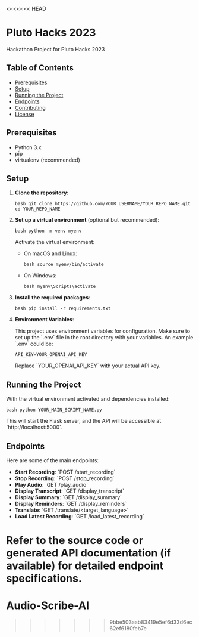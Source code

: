 <<<<<<< HEAD
# Pluto Hacks 2023
 Hackathon Project for Pluto Hacks 2023

## Table of Contents

- [Prerequisites](#prerequisites)
- [Setup](#setup)
- [Running the Project](#running-the-project)
- [Endpoints](#endpoints)
- [Contributing](#contributing)
- [License](#license)

## Prerequisites

- Python 3.x
- pip
- virtualenv (recommended)

## Setup

1. **Clone the repository**:

   `bash
   git clone https://github.com/YOUR_USERNAME/YOUR_REPO_NAME.git
   cd YOUR_REPO_NAME
   `

2. **Set up a virtual environment** (optional but recommended):

   `bash
   python -m venv myenv
   `

   Activate the virtual environment:

   - On macOS and Linux:

     `bash
     source myenv/bin/activate
     `

   - On Windows:

     `bash
     myenv\Scripts\activate
     `

3. **Install the required packages**:

   `bash
   pip install -r requirements.txt
   `

4. **Environment Variables**:

   This project uses environment variables for configuration. Make sure to set up the \`.env\` file in the root directory with your variables. An example \`.env\` could be:

   `
   API_KEY=YOUR_OPENAI_API_KEY
   `

   Replace \`YOUR_OPENAI_API_KEY\` with your actual API key.

## Running the Project

With the virtual environment activated and dependencies installed:

`bash
python YOUR_MAIN_SCRIPT_NAME.py
`

This will start the Flask server, and the API will be accessible at \`http://localhost:5000\`.

## Endpoints

Here are some of the main endpoints:

- **Start Recording**: \`POST /start_recording\`
- **Stop Recording**: \`POST /stop_recording\`
- **Play Audio**: \`GET /play_audio\`
- **Display Transcript**: \`GET /display_transcript\`
- **Display Summary**: \`GET /display_summary\`
- **Display Reminders**: \`GET /display_reminders\`
- **Translate**: \`GET /translate/<target_language>\`
- **Load Latest Recording**: \`GET /load_latest_recording\`

Refer to the source code or generated API documentation (if available) for detailed endpoint specifications.
=======
# Audio-Scribe-AI
>>>>>>> 9bbe503aab83419e5ef6d33d6ec62ef6180feb7e
